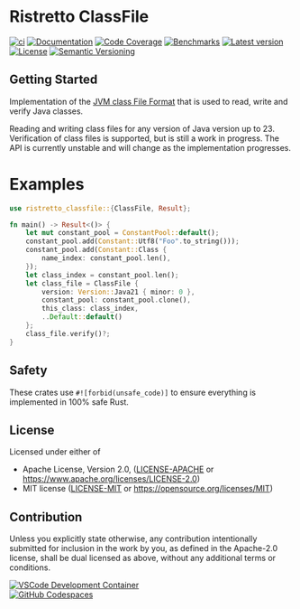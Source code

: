 # Ristretto ClassFile

[![ci](https://github.com/theseus-rs/ristretto/actions/workflows/ci.yml/badge.svg?branch=main)](https://github.com/theseus-rs/ristretto/actions/workflows/ci.yml)
[![Documentation](https://docs.rs/ristretto_classfile/badge.svg)](https://docs.rs/ristretto_classfile)
[![Code Coverage](https://codecov.io/gh/theseus-rs/ristretto_class/branch/main/graph/badge.svg)](https://codecov.io/gh/theseus-rs/ristretto_classfile)
[![Benchmarks](https://img.shields.io/badge/%F0%9F%90%B0_bencher-enabled-6ec241)](https://bencher.dev/perf/theseus-rs-ristretto_classfile)
[![Latest version](https://img.shields.io/crates/v/ristretto_classfile.svg)](https://crates.io/crates/ristretto_classfile)
[![License](https://img.shields.io/crates/l/ristretto_classfile)](https://github.com/theseus-rs/ristretto_classfile#license)
[![Semantic Versioning](https://img.shields.io/badge/%E2%9A%99%EF%B8%8F_SemVer-2.0.0-blue)](https://semver.org/spec/v2.0.0.html)

## Getting Started

Implementation of the [JVM class File Format](https://docs.oracle.com/javase/specs/jvms/se22/html/jvms-4.html) that
is used to read, write and verify Java classes.

Reading and writing class files for any version of Java version up to 23. Verification of class files is supported, but
is still a work in progress. The API is currently unstable and will change as the implementation progresses.

# Examples

```rust
use ristretto_classfile::{ClassFile, Result};

fn main() -> Result<()> {
    let mut constant_pool = ConstantPool::default();
    constant_pool.add(Constant::Utf8("Foo".to_string()));
    constant_pool.add(Constant::Class {
        name_index: constant_pool.len(),
    });
    let class_index = constant_pool.len();
    let class_file = ClassFile {
        version: Version::Java21 { minor: 0 },
        constant_pool: constant_pool.clone(),
        this_class: class_index,
        ..Default::default()
    };
    class_file.verify()?;
}
```

## Safety

These crates use `#![forbid(unsafe_code)]` to ensure everything is implemented in 100% safe Rust.

## License

Licensed under either of

* Apache License, Version 2.0, ([LICENSE-APACHE](LICENSE-APACHE) or https://www.apache.org/licenses/LICENSE-2.0)
* MIT license ([LICENSE-MIT](LICENSE-MIT) or https://opensource.org/licenses/MIT)

## Contribution

Unless you explicitly state otherwise, any contribution intentionally submitted
for inclusion in the work by you, as defined in the Apache-2.0 license, shall be dual licensed as above, without any
additional terms or conditions.

<a href="https://vscode.dev/redirect?url=vscode://ms-vscode-remote.remote-containers/cloneInVolume?url=https://github.com/theseus-rs/ristretto_class">
<img
  src="https://img.shields.io/static/v1?label=VSCode%20Development%20Container&logo=visualstudiocode&message=Open&color=orange"
  alt="VSCode Development Container"
/>
</a>
<br/>
<a href="https://github.dev/theseus-rs/ristretto_class">
<img
  src="https://img.shields.io/static/v1?label=GitHub%20Codespaces&logo=github&message=Open&color=orange"
  alt="GitHub Codespaces"
/>
</a>
